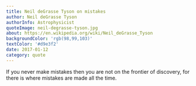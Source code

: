 ```yaml
---
title: Neil deGrasse Tyson on mistakes
author: Neil deGrasse Tyson
authorInfo: Astrophysicist
quoteImage: neil-degrasse-tyson.jpg
about: https://en.wikipedia.org/wiki/Neil_deGrasse_Tyson
backgroundColor: 'rgb(98,99,103)'
textColor: '#d9e3f2'
date: 2017-01-12
category: quote
---
```


If you never make mistakes then you are not on the frontier of discovery, for there is where mistakes are made all the time.